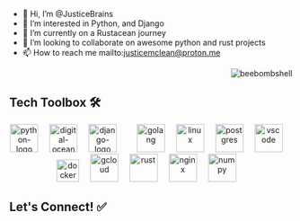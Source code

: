 - 👋 Hi, I’m @JusticeBrains
- 👀 I’m interested in Python, and Django
- 🌱 I’m currently on a Rustacean journey
- 💞️ I’m looking to collaborate on awesome python and rust projects
- 📫 How to reach me mailto:justicemclean@proton.me


<p align="right"> <img src="https://komarev.com/ghpvc/?username=JusticeBrains&label=Profile%20views&color=0eb493&style=flat" alt="beebombshell" /> </p>

<h2 align="left">Tech Toolbox 🛠️</h2>

<div align="center">
   <img src="https://cdn.jsdelivr.net/gh/devicons/devicon/icons/python/python-original.svg" height="50" alt="python-logo" />
  <img width="12" />
   <img src="https://cdn.jsdelivr.net/gh/devicons/devicon/icons/digitalocean/digitalocean-original.svg" height="50" alt="digital-ocean-log" />  
  <img width="12" />
   <img src="https://cdn.jsdelivr.net/gh/devicons/devicon/icons/django/django-plain.svg" height="50" alt="django-logo" />
  <img width="12" />
   <img width="12" />
   <img src="https://cdn.jsdelivr.net/gh/devicons/devicon@latest/icons/go/go-original.svg" height="50" alt="golang"  />
   <img width="12" />     
   <img src="https://cdn.jsdelivr.net/gh/devicons/devicon/icons/linux/linux-original.svg" height="50" alt="linux" />
  <img width="12" />
   <img src="https://cdn.jsdelivr.net/gh/devicons/devicon/icons/postgresql/postgresql-original.svg" height="50" alt="postgres" />
  <img width="12" />
    <img src="https://cdn.jsdelivr.net/gh/devicons/devicon/icons/vscode/vscode-original.svg" height="50" alt="vscode"/>
  <img width="12" />
   <img src="https://cdn.jsdelivr.net/gh/devicons/devicon/icons/docker/docker-original.svg" height="40" alt="docker" />
  <img width="12" />
   <img src="https://cdn.jsdelivr.net/gh/devicons/devicon/icons/googlecloud/googlecloud-original.svg" height="50" alt="gcloud" />
  <img width="12" />
   <img src="https://cdn.jsdelivr.net/gh/devicons/devicon/icons/rust/rust-plain.svg"  height="50" alt="rust"/>
  <img width="12" />
   <img src="https://cdn.jsdelivr.net/gh/devicons/devicon/icons/nginx/nginx-original.svg" height="50" alt="nginx" />
  <img width="12" />
   <img src="https://cdn.jsdelivr.net/gh/devicons/devicon/icons/numpy/numpy-original.svg" height="50" alt="numpy" />   
   <img width="12" />


</div>

## Let's Connect! ✅
